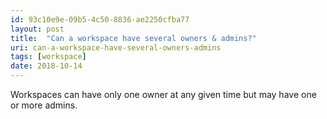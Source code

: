 ```yaml
---
id: 93c10e9e-09b5-4c50-8836-ae2250cfba77
layout: post
title:  "Can a workspace have several owners & admins?"
uri: can-a-workspace-have-several-owners-admins
tags: [workspace]
date: 2018-10-14
---
```


Workspaces can have only one owner at any given time but may have one or more admins.